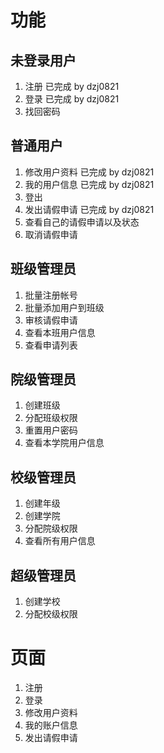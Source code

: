 # 功能 #
## 未登录用户 ##
1. 注册 已完成 by dzj0821
2. 登录 已完成 by dzj0821
3. 找回密码

## 普通用户 ##
1. 修改用户资料 已完成 by dzj0821
2. 我的用户信息 已完成 by dzj0821
3. 登出
4. 发出请假申请 已完成 by dzj0821
5. 查看自己的请假申请以及状态
6. 取消请假申请

## 班级管理员 ##
1. 批量注册帐号
2. 批量添加用户到班级
3. 审核请假申请
4. 查看本班用户信息
5. 查看申请列表

## 院级管理员 ##
1. 创建班级
2. 分配班级权限
3. 重置用户密码
4. 查看本学院用户信息

## 校级管理员 ##
1. 创建年级
2. 创建学院
3. 分配院级权限
4. 查看所有用户信息

## 超级管理员 ##
1. 创建学校
2. 分配校级权限

# 页面 #
1. 注册
2. 登录
3. 修改用户资料
4. 我的账户信息
5. 发出请假申请